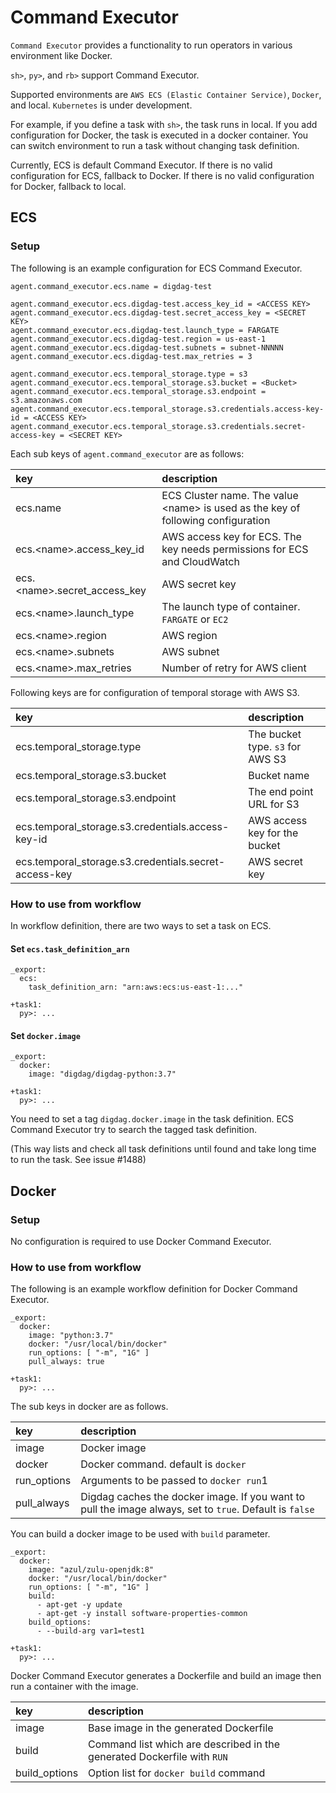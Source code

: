 # Command Executor
`Command Executor` provides a functionality to run operators in various environment like Docker.

`sh>`, `py>`, and `rb>` support Command Executor.

Supported environments are `AWS ECS (Elastic Container Service)`, `Docker`, and local.
`Kubernetes` is under development.

For example, if you define a task with `sh>`, the task runs in local. If you add configuration for Docker, the task is executed in a docker container.
You can switch environment to run a task without changing task definition.

Currently, ECS is default Command Executor.
If there is no valid configuration for ECS, fallback to Docker. 
If there is no valid configuration for Docker, fallback to local.

## ECS
### Setup
The following is an example configuration for ECS Command Executor.

```
agent.command_executor.ecs.name = digdag-test

agent.command_executor.ecs.digdag-test.access_key_id = <ACCESS KEY>
agent.command_executor.ecs.digdag-test.secret_access_key = <SECRET KEY>
agent.command_executor.ecs.digdag-test.launch_type = FARGATE
agent.command_executor.ecs.digdag-test.region = us-east-1
agent.command_executor.ecs.digdag-test.subnets = subnet-NNNNN
agent.command_executor.ecs.digdag-test.max_retries = 3

agent.command_executor.ecs.temporal_storage.type = s3
agent.command_executor.ecs.temporal_storage.s3.bucket = <Bucket>
agent.command_executor.ecs.temporal_storage.s3.endpoint = s3.amazonaws.com
agent.command_executor.ecs.temporal_storage.s3.credentials.access-key-id = <ACCESS KEY>
agent.command_executor.ecs.temporal_storage.s3.credentials.secret-access-key = <SECRET KEY>
```

Each sub keys of `agent.command_executor` are as follows:

| key                                |  description                                     |
| :--------------------------------- | :----------------------------------------------- |
| ecs.name                           | ECS Cluster name. The value &lt;name&gt; is used as the key of following configuration |
| ecs.&lt;name&gt;.access_key_id     | AWS access key for ECS. The key needs permissions for ECS and CloudWatch  |
| ecs.&lt;name&gt;.secret_access_key | AWS secret key                                   |
| ecs.&lt;name&gt;.launch_type       | The launch type of container. `FARGATE` or `EC2` |
| ecs.&lt;name&gt;.region            | AWS region                                       |
| ecs.&lt;name&gt;.subnets           | AWS subnet                                       |
| ecs.&lt;name&gt;.max_retries       | Number of retry for AWS client                   |

Following keys are for configuration of temporal storage with AWS S3.

| key                                                   | description                      |
| :---------------------------------------------------- | :------------------------------- |
| ecs.temporal_storage.type                             | The bucket type. `s3` for AWS S3 |
| ecs.temporal_storage.s3.bucket                        | Bucket name                      |
| ecs.temporal_storage.s3.endpoint                      | The end point URL for S3         |
| ecs.temporal_storage.s3.credentials.access-key-id     | AWS access key for the bucket    |
| ecs.temporal_storage.s3.credentials.secret-access-key | AWS secret key                   |

### How to use from workflow

In workflow definition, there are two ways to set a task on ECS.

#### Set `ecs.task_definition_arn`
```
_export:
  ecs:
    task_definition_arn: "arn:aws:ecs:us-east-1:..."

+task1:
  py>: ...
```

#### Set `docker.image`
```
_export:
  docker:
    image: "digdag/digdag-python:3.7"

+task1:
  py>: ...
```

You need to set a tag `digdag.docker.image` in the task definition.
ECS Command Executor try to search the tagged task definition.

(This way lists and check all task definitions until found and take long time to run the task. See issue #1488)

## Docker
### Setup
No configuration is required to use Docker Command Executor.

### How to use from workflow
The following is an example workflow definition for Docker Command Executor.

```
_export:
  docker:
    image: "python:3.7"
    docker: "/usr/local/bin/docker"
    run_options: [ "-m", "1G" ]
    pull_always: true

+task1:
  py>: ...

```
The sub keys in docker are as follows.

| key         | description                             |
| :---------- | :-------------------------------------- |
| image       | Docker image                            |
| docker      | Docker command. default is `docker`     |
| run_options | Arguments to be passed to `docker run`1 |
| pull_always | Digdag caches the docker image. If you want to pull the image always, set to `true`. Default is `false` |

You can build a docker image to be used with `build` parameter.

```
_export:
  docker:
    image: "azul/zulu-openjdk:8"
    docker: "/usr/local/bin/docker"
    run_options: [ "-m", "1G" ]
    build:
      - apt-get -y update
      - apt-get -y install software-properties-common
    build_options:
      - --build-arg var1=test1

+task1:
  py>: ...

```

Docker Command Executor generates a Dockerfile and build an image then run a container with the image.

| key           | description                            |
| :------------ | :------------------------------------- |
| image         | Base image in the generated Dockerfile |
| build         | Command list which are described in the generated Dockerfile with `RUN` |
| build_options | Option list for `docker build` command |
